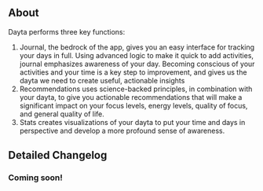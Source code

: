 ## About

Dayta performs three key functions: 

1. Journal, the bedrock of the app, gives you an easy interface for tracking your days in full. Using advanced logic to make it quick to add activities, journal emphasizes awareness of your day. Becoming conscious of your activities and your time is a key step to improvement, and gives us the dayta we need to create useful, actionable insights
2. Recommendations uses science-backed principles, in combination with your dayta, to give you actionable recommendations that will make a significant impact on your focus levels, energy levels, quality of focus, and general quality of life.
3. Stats creates visualizations of your dayta to put your time and days in perspective and develop a more profound sense of awareness.

## Detailed Changelog

### Coming soon!



